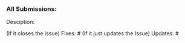 ### All Submissions:

Desciption:

(If it closes the issue)
Fixes: #
(If it just updates the Issue)
Updates: #


<!--
Thank you for contributing to Redant! 

Contributing Conventions:

1. Include descriptive PR titles with [<component-name>] prepended.
2. Build and test your changes before submitting a PR. 
3. If logging then check the logging.md file in redant_libs/support_libs
4. Remember to check the linting issues beforehand as well to prevent your checks from failing.
5. Remember to sign-off your commits

By following the community's contribution conventions upfront, the review process will 
be accelerated and your PR merged more quickly.
-->